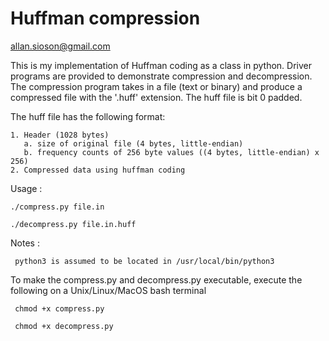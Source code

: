 # Huffman compression

allan.sioson@gmail.com

This is my implementation of Huffman coding as a class in python. Driver programs
are provided to demonstrate compression and decompression.  The compression program
takes in a file (text or binary) and produce a compressed file with the '.huff' 
extension. The huff file is bit 0 padded.

The huff file has the following format:

    1. Header (1028 bytes)
       a. size of original file (4 bytes, little-endian)
       b. frequency counts of 256 byte values ((4 bytes, little-endian) x 256)
    2. Compressed data using huffman coding

Usage :

    ./compress.py file.in

    ./decompress.py file.in.huff


Notes :
 
     python3 is assumed to be located in /usr/local/bin/python3

To make the compress.py and decompress.py executable, execute the following on a Unix/Linux/MacOS bash terminal

     chmod +x compress.py

     chmod +x decompress.py


